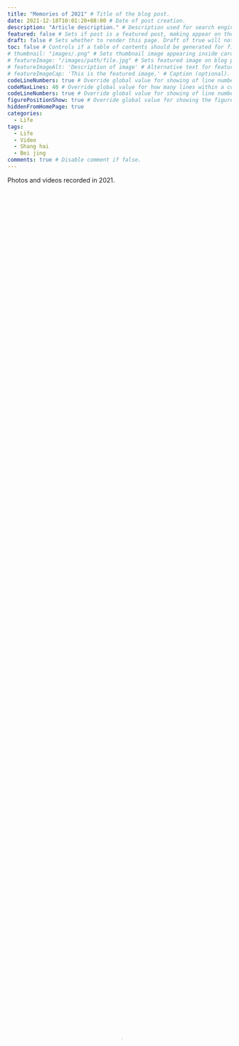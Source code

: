 ```yaml
---
title: "Memories of 2021" # Title of the blog post.
date: 2021-12-18T10:01:20+08:00 # Date of post creation.
description: "Article description." # Description used for search engine.
featured: false # Sets if post is a featured post, making appear on the home page side bar.
draft: false # Sets whether to render this page. Draft of true will not be rendered.
toc: false # Controls if a table of contents should be generated for first-level links automatically.
# thumbnail: "images/.png" # Sets thumbnail image appearing inside card on homepage.
# featureImage: "/images/path/file.jpg" # Sets featured image on blog post.
# featureImageAlt: 'Description of image' # Alternative text for featured image.
# featureImageCap: 'This is the featured image.' # Caption (optional).
codeLineNumbers: true # Override global value for showing of line numbers within code block.
codeMaxLines: 40 # Override global value for how many lines within a code block before auto-collapsing.
codeLineNumbers: true # Override global value for showing of line numbers within code block.
figurePositionShow: true # Override global value for showing the figure label.
hiddenFromHomePage: true
categories:
  - Life
tags:
  - Life
  - Video
  - Shang hai
  - Bei jing
comments: true # Disable comment if false.
---
```


Photos and videos recorded in 2021.

<!--more-->

<video id="video" controls="" preload="auto" poster="cover.png" width=100% height=100%>   <source id="mp4" src="https://github.com/Jerrysmd/Jerrysmd.github.io/releases/download/video/2021Memory.mp4" type="video/mp4"> </video>

